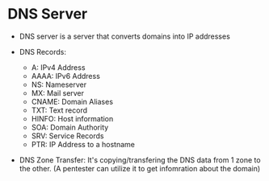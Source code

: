 # DNS Server
* DNS server is a server that converts domains into IP addresses
* DNS Records:
  - A: IPv4 Address
  - AAAA: IPv6 Address
  - NS: Nameserver
  - MX: Mail server
  - CNAME: Domain Aliases
  - TXT: Text record
  - HINFO: Host information
  - SOA: Domain Authority
  - SRV: Service Records
  - PTR: IP Address to a hostname

* DNS Zone Transfer: It's copying/transfering the DNS data from 1 zone to the other. (A pentester can utilize it to get infomration about the domain)
